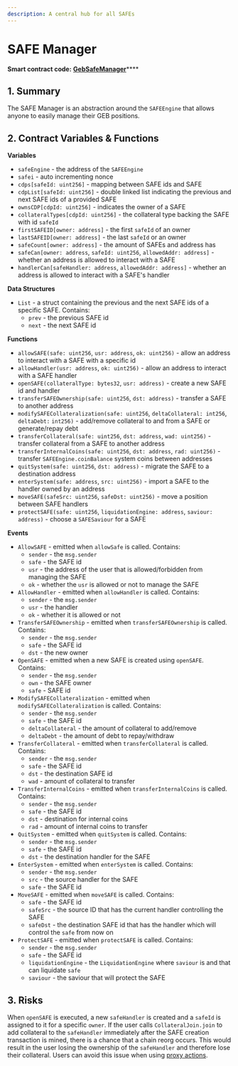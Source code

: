 ```yaml
---
description: A central hub for all SAFEs
---
```


# SAFE Manager

**Smart contract code:** [**GebSafeManager**](https://github.com/money-god/geb-safe-manager/blob/master/src/GebSafeManager.sol)****

## 1. Summary <a href="#1-introduction-summary" id="1-introduction-summary"></a>

The SAFE Manager is an abstraction around the `SAFEEngine` that allows anyone to easily manage their GEB positions.

## 2. Contract Variables & Functions <a href="#2-contract-details" id="2-contract-details"></a>

**Variables**

* `safeEngine` - the address of the `SAFEEngine`
* `safei` - auto incrementing nonce
* `cdps[safeId: uint256]` - mapping between SAFE ids and SAFE
* `cdpList[safeId: uint256]` - double linked list indicating the previous and next SAFE ids of a provided SAFE&#x20;
* `ownsCDP[cdpId: uint256]` - indicates the owner of a SAFE
* `collateralTypes[cdpId: uint256]` - the collateral type backing the SAFE with id `safeId`
* `firstSAFEID[owner: address]` - the first `safeId` of an owner
* `lastSAFEID[owner: address]` - the last `safeId` or an owner
* `safeCount[owner: address]` - the amount of SAFEs and address has
* `safeCan[owner: address`, `safeId: uint256`, `allowedAddr: address]` - whether an address is allowed to interact with a SAFE
* `handlerCan[safeHandler: address`, `allowedAddr: address]` - whether an address is allowed to interact with a SAFE's handler

**Data Structures**

* `List` - a struct containing the previous and the next SAFE ids of a specific SAFE. Contains:
  * `prev` - the previous SAFE id
  * `next` - the next SAFE id

**Functions**

* `allowSAFE(safe: uint256`, `usr: address`, `ok: uint256)` - allow an address to interact with a SAFE with a specific id
* `allowHandler(usr: address`, `ok: uint256)` - allow an address to interact with a SAFE handler
* `openSAFE(collateralType: bytes32`, `usr: address)` - create a new SAFE id and handler
* `transferSAFEOwnership(safe: uint256`, `dst: address)` - transfer a SAFE to another address
* `modifySAFECollateralization(safe: uint256`, `deltaCollateral: int256`, `deltaDebt:` `int256)` - add/remove collateral to and from a SAFE or generate/repay debt
* `transferCollateral(safe: uint256`, `dst: address`, `wad: uint256)` - transfer collateral from a SAFE to another address
* `transferInternalCoins(safe: uint256`, `dst: address`, `rad: uint256)` - transfer `SAFEEngine.coinBalance` system coins between addresses
* `quitSystem(safe: uint256`, `dst: address)` - migrate the SAFE to a destination address
* `enterSystem(safe: address`, `src: uint256)` - import a SAFE to the handler owned by an address
* `moveSAFE(safeSrc: uint256`, `safeDst: uint256)` - move a position between SAFE handlers
* `protectSAFE(safe: uint256`, `liquidationEngine: address`, `saviour: address)` - choose a `SAFESaviour` for a SAFE

**Events**

* `AllowSAFE` - emitted when `allowSafe` is called. Contains:
  * `sender` - the `msg.sender`
  * `safe` - the SAFE id
  * `usr` - the address of the user that is allowed/forbidden from managing the SAFE
  * `ok` - whether the `usr` is allowed or not to manage the SAFE
* `AllowHandler` - emitted when `allowHandler` is called. Contains:
  * `sender` - the `msg.sender`
  * `usr` - the handler
  * `ok` - whether it is allowed or not
* `TransferSAFEOwnership` - emitted when `transferSAFEOwnership` is called. Contains:
  * `sender` - the `msg.sender`
  * `safe` - the SAFE id
  * `dst` - the new owner
* `OpenSAFE` - emitted when a new SAFE is created using `openSAFE`. Contains:
  * `sender` - the `msg.sender`
  * `own` - the SAFE owner
  * `safe` - SAFE id
* `ModifySAFECollateralization` - emitted when `modifySAFECollateralization` is called. Contains:&#x20;
  * `sender` - the `msg.sender`
  * `safe` - the SAFE id
  * `deltaCollateral` - the amount of collateral to add/remove
  * `deltaDebt` - the amount of debt to repay/withdraw
* `TransferCollateral` - emitted when `transferCollateral` is called. Contains:
  * `sender` - the `msg.sender`
  * `safe` - the SAFE id
  * `dst` - the destination SAFE id
  * `wad` - amount of collateral to transfer
* `TransferInternalCoins` - emitted when `transferInternalCoins` is called. Contains:
  * `sender` - the `msg.sender`
  * `safe` - the SAFE id
  * `dst` - destination for internal coins
  * `rad` - amount of internal coins to transfer
* `QuitSystem` - emitted when `quitSystem` is called. Contains:
  * `sender` - the `msg.sender`
  * `safe` - the SAFE id
  * `dst` - the destination handler for the SAFE
* `EnterSystem` - emitted when `enterSystem` is called. Contains:
  * `sender` - the `msg.sender`
  * `src` - the source handler for the SAFE
  * `safe` - the SAFE id
* `MoveSAFE` - emitted when `moveSAFE` is called. Contains:
  * `safe` - the SAFE id
  * `safeSrc` - the source ID that has the current handler controlling the SAFE
  * `safeDst` - the destination SAFE id that has the handler which will control the `safe` from now on
* `ProtectSAFE` - emitted when `protectSAFE` is called. Contains:
  * `sender` - the `msg.sender`
  * `safe` - the SAFE id
  * `liquidationEngine` - the `LiquidationEngine` where `saviour` is and that can liquidate `safe`
  * `saviour` - the saviour that will protect the SAFE

## 3. Risks

When `openSAFE` is executed, a new `safeHandler` is created and a `safeId` is assigned to it for a specific `owner`. If the user calls `CollateralJoin.join` to add collateral to the `safeHandler` immediately after the SAFE creation transaction is mined, there is a chance that a chain reorg occurs. This would result in the user losing the ownership of the `safeHandler` and therefore lose their collateral. Users can avoid this issue when using [proxy actions](https://github.com/money-god/geb-proxy-actions/blob/master/src/GebProxyActions.sol).
